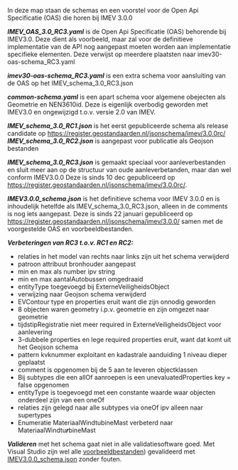 In deze map staan de schemas en een voorstel voor de Open Api Specificatie (OAS) die horen bij IMEV 3.0.0

***IMEV_OAS_3.0_RC3.yaml*** is de Open Api Specificatie (OAS) behorende bij IMEV3.0.
Deze dient als voorbeeld, maar zal voor de definitieve implementatie van de API nog aangepast moeten worden aan implementatie specifieke elementen.
Deze verwijst op meerdere plaatsten naar imev30-oas-schema_RC3.yaml  

***imev30-oas-schema_RC3.yaml*** is een extra schema voor aansluiting van de OAS op het IMEV_schema_3.0_RC3.json  

***common-schema.yaml*** is een apart schema voor algemene obejecten als Geometrie en NEN3610id. Deze is eigenlijk overbodig geworden met IMEV3.0 en ongewijzigd t.o.v. versie 2.0 van IMEV.

***IMEV_schema_3.0_RC1.json*** is het eerst gepubliceerde schema als release candidate op https://register.geostandaarden.nl/jsonschema/imev/3.0.0rc/
***IMEV_schema_3.0_RC2.json*** is aangepast voor publicatie als Geojson bestanden  

***IMEV_schema_3.0_RC3.json*** is gemaakt speciaal voor aanleverbestanden en sluit meer aan op de structuur van oude aanleverbetanden, maar dan wel conform IMEV3.0.0
Deze is sinds 10 dec gepubliceerd op https://register.geostandaarden.nl/jsonschema/imev/3.0.0rc/.

***IMEV3.0.0_schema.json*** is het definitieve schema voor IMEV 3.0.0 en is inhoudelijk hetelfde als IMEV_schema_3.0_RC3.json, alleen in de comments is nog iets aangepast.
Deze is sinds 22 januari gepubliceerd op https://register.geostandaarden.nl/jsonschema/imev/3.0.0/ samen met de voorgestelde OAS en voorbeeldbestanden.

***Verbeteringen van RC3 t.o.v. RC1 en RC2:***  

- relaties in het model van rechts naar links zijn uit het schema verwijderd
- patroon attribuut bronhouder aangepast
- min en max als number ipv string
- min en max aantalAutobussen omgedraaid 
- entityType toegevoegd bij ExterneVeiligheidsObject 
- verwijzing naar Geojson schema verwijderd 
- EVContour type en properties eruit want die zijn onnodig geworden 
- 8 objecten waren geometry i.p.v. geometrie en zijn omgezet naar geometrie 
- tijdstipRegistratie niet meer required in ExterneVeiligheidsObject voor aanlevering 
- 3-dubbele properties en lege required properties eruit, want dat komt uit het Geojson schema 
- pattern kvknummer exploitant en kadastrale aanduiding 1 niveau dieper geplaatst 
- comment is opgenomen bij de 5 aan te leveren objectklassen 
- Bij subtypes die een allOf aanroepen is een unevaluatedProperties key = false opgenomen 
- entityType is toegevoegd met een constante waarde waar objecten onderdeel zijn van een oneOf 
- relaties zijn gelegd naar alle subtypes via oneOf ipv alleen naar supertypes
- Enumeratie MateriaalWindtubineMast verbeterd naar MateriaalWindtu***r***bineMast

***Valideren*** met het schema gaat niet in alle validatiesoftware goed. Met Visual Studio zijn wel alle [voorbeeldbestanden](https://register.geostandaarden.nl/jsonschema/imev/3.0.0/voorbeeldbestanden/)) gevalideerd met [IMEV3.0.0_schema.json](https://register.geostandaarden.nl/jsonschema/imev/3.0.0/IMEV3.0.0_schema.json) zonder fouten.
